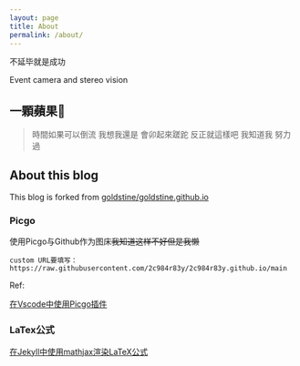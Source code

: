 ```yaml
---
layout: page
title: About
permalink: /about/
---
```

不延毕就是成功

Event camera and stereo vision

## 一顆蘋果🍎

> 時間如果可以倒流 我想我還是
> 會卯起來蹉跎 反正就這樣吧
> 我知道我 努力過

## About this blog

This blog is forked from  [goldstine/goldstine.github.io](https://github.com/goldstine/goldstine.github.io)

### Picgo

使用Picgo与Github作为图床~~我知道这样不好但是我懒~~

`custom URL要填写：https://raw.githubusercontent.com/2c984r83y/2c984r83y.github.io/main`

Ref:

[在Vscode中使用Picgo插件](https://picgo.github.io/PicGo-Doc/zh/guide/config.html#github%E5%9B%BE%E5%BA%8A)

### LaTex公式

[在Jekyll中使用mathjax渲染LaTeX公式](https://luyuhuang.tech/2019/09/12/use-latex-in-jekyll.html)
